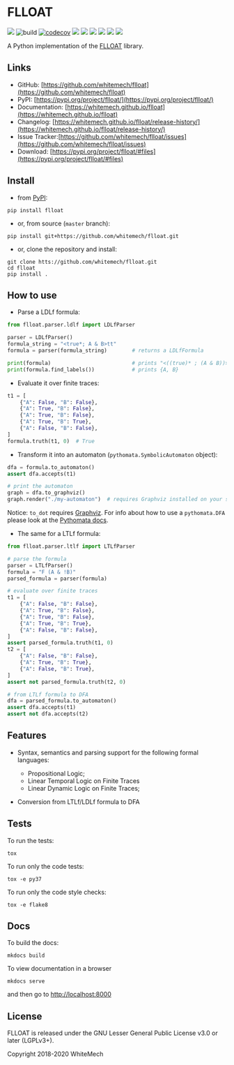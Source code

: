 # FLLOAT


[![](https://img.shields.io/pypi/v/flloat.svg)](https://pypi.python.org/pypi/flloat)
![build](https://github.com/whitemech/flloat/workflows/FLLOAT%20Continuous%20Integration%20pipeline./badge.svg)
[![codecov](https://codecov.io/gh/whitemech/flloat/branch/master/graph/badge.svg)](https://codecov.io/gh/whitemech/flloat)
[![](https://img.shields.io/badge/docs-mkdocs-9cf)](https://www.mkdocs.org/)
[![](https://img.shields.io/badge/status-development-orange.svg)](https://img.shields.io/badge/status-development-orange.svg)
[![](https://img.shields.io/badge/flake8-checked-blueviolet)](https://img.shields.io/badge/flake8-checked-blueviolet)
[![](https://img.shields.io/badge/mypy-checked-blue)](https://img.shields.io/badge/mypy-checked-blue)
[![](https://img.shields.io/badge/license-Apache%202-lightgrey)](https://img.shields.io/badge/license-Apache%202-lightgrey)
[![](https://zenodo.org/badge/DOI/10.5281/zenodo.2577006.svg)](https://doi.org/10.5281/zenodo.2577006)

A Python implementation of the [FLLOAT](https://github.com/RiccardoDeMasellis/FLLOAT.git) library.

## Links

- GitHub: [https://github.com/whitemech/flloat](https://github.com/whitemech/flloat)
- PyPI: [https://pypi.org/project/flloat/](https://pypi.org/project/flloat/)
- Documentation: [https://whitemech.github.io/flloat](https://whitemech.github.io/flloat)
- Changelog: [https://whitemech.github.io/flloat/release-history/](https://whitemech.github.io/flloat/release-history/)
- Issue Tracker:[https://github.com/whitemech/flloat/issues](https://github.com/whitemech/flloat/issues)
- Download: [https://pypi.org/project/flloat/#files](https://pypi.org/project/flloat/#files)

## Install

- from [PyPI](https://pypi.org/project/flloat/):
```
pip install flloat
```
- or, from source (`master` branch):
```
pip install git+https://github.com/whitemech/flloat.git
```

- or, clone the repository and install:
```
git clone htts://github.com/whitemech/flloat.git
cd flloat
pip install .
```
## How to use

* Parse a LDLf formula:

```python
from flloat.parser.ldlf import LDLfParser

parser = LDLfParser()
formula_string = "<true*; A & B>tt"
formula = parser(formula_string)        # returns a LDLfFormula

print(formula)                          # prints "<((true)* ; (A & B))>(tt)"
print(formula.find_labels())            # prints {A, B}
```

*  Evaluate it over finite traces:

```python
t1 = [
    {"A": False, "B": False},
    {"A": True, "B": False},
    {"A": True, "B": False},
    {"A": True, "B": True},
    {"A": False, "B": False},
]
formula.truth(t1, 0)  # True
```

* Transform it into an automaton (``pythomata.SymbolicAutomaton`` object):

```python
dfa = formula.to_automaton()
assert dfa.accepts(t1)

# print the automaton
graph = dfa.to_graphviz()
graph.render("./my-automaton")  # requires Graphviz installed on your system.
```

Notice: `to_dot` requires [Graphviz](https://graphviz.gitlab.io/download/).
For info about how to use a `pythomata.DFA` please look at the [Pythomata docs](https://github.com/whitemech/pythomata).

* The same for a LTLf formula:

```python
from flloat.parser.ltlf import LTLfParser

# parse the formula
parser = LTLfParser()
formula = "F (A & !B)"
parsed_formula = parser(formula)

# evaluate over finite traces
t1 = [
    {"A": False, "B": False},
    {"A": True, "B": False},
    {"A": True, "B": False},
    {"A": True, "B": True},
    {"A": False, "B": False},
]
assert parsed_formula.truth(t1, 0)
t2 = [
    {"A": False, "B": False},
    {"A": True, "B": True},
    {"A": False, "B": True},
]
assert not parsed_formula.truth(t2, 0)

# from LTLf formula to DFA
dfa = parsed_formula.to_automaton()
assert dfa.accepts(t1)
assert not dfa.accepts(t2)
```

## Features

* Syntax, semantics and parsing support for the following formal languages:
    * Propositional Logic;
    * Linear Temporal Logic on Finite Traces
    * Linear Dynamic Logic on Finite Traces;

* Conversion from LTLf/LDLf formula to DFA

## Tests

To run the tests:

    tox

To run only the code tests:

    tox -e py37

To run only the code style checks:

    tox -e flake8

## Docs

To build the docs:


    mkdocs build


To view documentation in a browser


    mkdocs serve


and then go to [http://localhost:8000](http://localhost:8000)


## License

FLLOAT is released under the GNU Lesser General Public License v3.0 or later (LGPLv3+).

Copyright 2018-2020 WhiteMech

